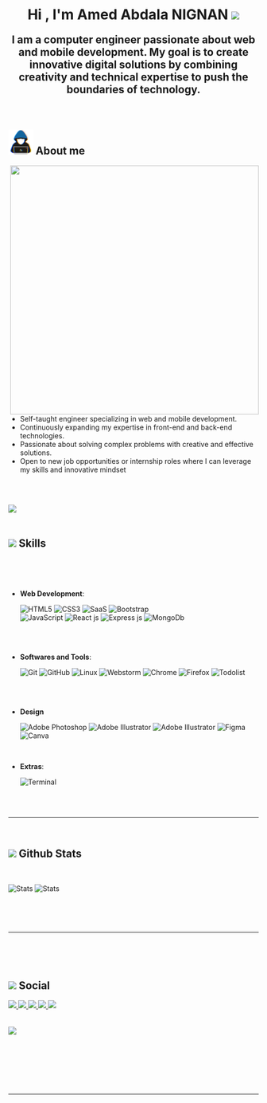 
<h1 align="center"><b>Hi , I'm Amed Abdala NIGNAN </b><img src="https://media.giphy.com/media/hvRJCLFzcasrR4ia7z/giphy.gif" width="35"></h1>

<p style="align-items: center ; text-align: center ; font-size: 1.5em ; font-weight: bold" >I am a computer engineer passionate about web and mobile development. My goal is to create innovative digital solutions by combining creativity and technical expertise to push the boundaries of technology.</p>
<br>



	
## <picture><img src = "https://github.com/0xAbdulKhalid/0xAbdulKhalid/raw/main/assets/mdImages/about_me.gif" width = 50px></picture> **About me**

<img align="right" src="https://drive.google.com/file/d/1w5JrRe8W9HHUc8gRKuqyj_qXl4QMXX1G/view?usp=sharing" width = 500px height = 500px>

<br>

- Self-taught engineer specializing in web and mobile development.
- Continuously expanding my expertise in front-end and back-end technologies.
- Passionate about solving complex problems with creative and effective solutions.
- Open to new job opportunities or internship roles where I can leverage my skills and innovative mindset

<br><br>

<img src="https://user-images.githubusercontent.com/73097560/115834477-dbab4500-a447-11eb-908a-139a6edaec5c.gif"><br><br>

## <img src="https://media2.giphy.com/media/QssGEmpkyEOhBCb7e1/giphy.gif?cid=ecf05e47a0n3gi1bfqntqmob8g9aid1oyj2wr3ds3mg700bl&rid=giphy.gif" width ="25"><b> Skills</b>
<br>

<p align="center">

    

<br>   
    
- **Web Development**:

   ![HTML5](https://img.shields.io/badge/HTML5%20-%23E34F26.svg?style=for-the-badge&logo=html5&logoColor=white)
   ![CSS3](https://img.shields.io/badge/CSS%20-%231572B6.svg?style=for-the-badge&logo=css3&logoColor=white)
   ![SaaS](https://img.shields.io/badge/SASS%20-hotpink.svg?&style=for-the-badge&logo=SASS&logoColor=white")
   ![Bootstrap](https://img.shields.io/badge/bootstrap%20-%23563D7C.svg?&style=for-the-badge&logo=bootstrap&logoColor=white")	
   ![JavaScript](https://img.shields.io/badge/JavaScript%20-%23F7DF1E.svg?style=for-the-badge&logo=javascript&logoColor=black)
   ![React js](https://img.shields.io/badge/React-20232A?style=for-the-badge&logo=react&logoColor=61DAFB)
  ![Express js](https://img.shields.io/badge/Express.js-404D59?style=for-the-badge)
   ![MongoDb](https://img.shields.io/badge/MongoDB-4EA94B?style=for-the-badge&logo=mongodb&logoColor=white")
 

<br>

<br>

- **Softwares and Tools**:

    ![Git](https://img.shields.io/badge/git-%23F05033.svg?style=for-the-badge&logo=git&logoColor=white)
    ![GitHub](https://img.shields.io/badge/github-%23121011.svg?style=for-the-badge&logo=github&logoColor=white)
    ![Linux](https://img.shields.io/badge/Linux-FCC624?style=for-the-badge&logo=linux&logoColor=black)
    ![Webstorm](https://img.shields.io/badge/WebStorm-000000?style=for-the-badge&logo=WebStorm&logoColor=white)
    ![Chrome](https://img.shields.io/badge/Google_chrome-4285F4?style=for-the-badge&logo=Google-chrome&logoColor=white)
  ![Firefox](https://img.shields.io/badge/Firefox_Browser-FF7139?style=for-the-badge&logo=Firefox-Browser&logoColor=white)
   ![Todolist](https://img.shields.io/badge/Todoist-E44332?style=for-the-badge&logo=todoist&logoColor=whit)
   

<br>

<br>

-   **Design**

    ![Adobe Photoshop](https://img.shields.io/badge/adobe%20photoshop%20-%2331A8FF.svg?&style=for-the-badge&logo=adobe%20photoshop&logoColor=white)
    ![Adobe Illustrator](https://img.shields.io/badge/adobe%20illustrator%20-%23FF9A00.svg?&style=for-the-badge&logo=adobe%20illustrator&logoColor=white)
    ![Adobe Illustrator](https://img.shields.io/badge/figma%20-%23F24E1E.svg?&style=for-the-badge&logo=figma&logoColor=white)
    ![Figma](https://img.shields.io/badge/Figma-F24E1E?style=for-the-badge&logo=figma&logoColor=white)
    ![Canva](https://img.shields.io/badge/Canva-%2300C4CC.svg?&style=for-the-badge&logo=Canva&logoColor=white)

<br>

- **Extras**:  

    ![Terminal](https://img.shields.io/badge/Terminal-%23054020?style=for-the-badge&logo=gnu-bash&logoColor=white)

   


</p>

<br>
<br>

-----

<br>


## <img src="https://media.giphy.com/media/iY8CRBdQXODJSCERIr/giphy.gif" width="35"><b> Github Stats </b>
<br>

 ![Stats](https://github-readme-stats.vercel.app/api/top-langs/?username=Abda74&theme=blue-green)
 ![Stats](https://github-readme-stats.vercel.app/api?username=Abda74&theme=blue-green)


<br>
<br>
<br>

-----

<br>
<br>


<br>

 ## <img src="https://media.giphy.com/media/iY8CRBdQXODJSCERIr/giphy.gif" width="35"><b> Social </b>
 
<div align='left'>

<a href="https://linkedin.com/in/amed-abdala-nignan-07b42a1a7/" target="_blank">
<img src="https://img.shields.io/badge/linkedin%20-%230077B5.svg?&style=for-the-badge&logo=linkedin&logoColor=white"/>
</a>

<a href="https:///x.com/home" target="_blank">
<img src="https://img.shields.io/badge/Twitter-1DA1F2?style=for-the-badge&logo=twitter&logoColor=white"/>
</a>

  <a href="mailto:nignanamed0@gmail.com" target="_blank">
    <img src="https://img.shields.io/badge/Gmail-D14836?style=for-the-badge&logo=gmail&logoColor=white" />
  </a>

  <a href="https://wa.me/0022674650133" target="_blank">
    <img src="https://img.shields.io/badge/WhatsApp-25D366?style=for-the-badge&logo=whatsapp&logoColor=white" />
  </a>


  <a href="https://web.facebook.com/profile.php?id=100078413834263" target="_blank">
    <img src="https://img.shields.io/badge/Facebook-1877F2?style=for-the-badge&logo=facebook&logoColor=white" />
  </a>

<br>

<br>

</div>

<br>
<img src="https://user-images.githubusercontent.com/73097560/115834477-dbab4500-a447-11eb-908a-139a6edaec5c.gif">
<br>
<br>
<br>


<br>
<br>
<br>
<br>

---

<br>

